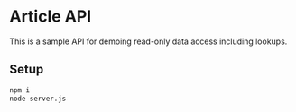 # Article API

This is a sample API for demoing read-only data access including lookups.

## Setup

```sh
npm i
node server.js
```
